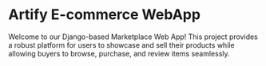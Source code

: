 # Artify E-commerce WebApp
Welcome to our Django-based Marketplace Web App! This project provides a robust platform for users to showcase and sell their products while allowing buyers to browse, purchase, and review items seamlessly.
